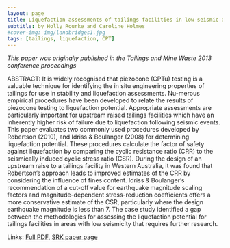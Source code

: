 ```yaml
---
layout: page
title: Liquefaction assessments of tailings facilities in low-seismic areas
subtitle: by Holly Rourke and Caroline Holmes
#cover-img: img/landbridges1.jpg
tags: [tailings, liquefaction, CPT]
---
```


*This paper was originally published in the Tailings and Mine Waste 2013 conference proceedings*

ABSTRACT: It is widely recognised that piezocone (CPTu) testing is a valuable technique for identifying the in situ engineering properties of tailings for use in stability and liquefaction assessments. Nu-merous empirical procedures have been developed to relate the results of piezocone testing to liquefaction potential.  Appropriate assessments are particularly important for upstream raised tailings facilities which have an inherently higher risk of failure due to liquefaction following seismic events.  This paper evaluates two commonly used procedures developed by Robertson (2010), and Idriss & Boulanger (2008) for determining liquefaction potential.  These procedures calculate the factor of safety against liquefaction by comparing the cyclic resistance ratio (CRR) to the seismically induced cyclic stress ratio (CSR).  During the design of an upstream raise to a tailings facility in Western Australia, it was found that Robertson’s approach leads to improved estimates of the CRR by considering the influence of fines content.  Idriss & Boulanger’s recommendation of a cut-off value for earthquake magnitude scaling factors and magnitude-dependent stress-reduction coefficients offers a more conservative estimate of the CSR, particularly where the design earthquake magnitude is less than 7. The case study identified a gap between the methodologies for assessing the liquefaction potential for tailings facilities in areas with low seismicity that requires further research.

Links: [Full PDF](https://www.na.srk.com/sites/default/files/file/HRourke_LiqueficationAssessmentsofTailingsFacilities_2013.pdf),  [SRK paper page](https://www.na.srk.com/en/publication/au-liquefaction-assessments-tailings-facilities-low-seismic-areas)

